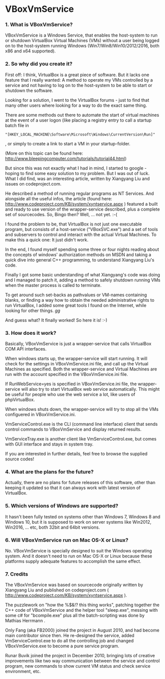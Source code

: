 # VBoxVmService

### 1. What is VBoxVmService?

VBoxVmService is a Windows Service, that enables the host-system to run or shutdown VirtualBox Virtual Machines (VMs) without a user being logged on to the host-system running Windows (Win7/Win8/Win10/2012/2016, both x86 and x64 supported).

### 2. So why did you create it?

First off: I think, VirtualBox is a great piece of software. But it lacks one feature that I really wanted: A method to operate my VMs controlled by a service and not having to log on to the host-system to be able to start or shutdown the software.

Looking for a solution, I went to the VirtualBox forums - just to find that many other users where looking for a way to do the exact same thing.

There are some methods out there to automate the start of virtual machines at the event of a user logon (like placing a registry entry to call a startup batch file in 

    "[HKEY_LOCAL_MACHINE\Software\Microsoft\Windows\CurrentVersion\Run]"

, or simply to create a link to start a VM in your startup-folder.

(More on this topic can be found here: http://www.bleepingcomputer.com/tutorials/tutorial44.html)

But since this was not exactly what I had in mind, I started to google - hoping to find some easy solution to my problem. But I was out of luck. What I did find, was an interesting article, written by Xiangyang Liu and issues on codeproject.com. 

He described a method of running regular programs as NT Services. And alongside all the useful infos, the article (found here: http://www.codeproject.com/KB/system/xyntservice.aspx ) featured a built and ready to use version of the wrapper-service described, plus a complete set of sourcecodes. So, Bingo then?  Well, ... not yet. :-( 

I found the problem to be, that VirtualBox is not just one executable program, but consists of a host-service ("VBoxSVC.exe") and a set of tools and subservers to control and interact with the actual Virtual Machines. To make this a quick one: It just didn't work.

In the end, I found myself spending some three or four nights reading about the concepts of windows' authorization methods on MSDN and taking a quick dive into general C++ programming, to understand Xiangyang Liu's code.

Finally I got some basic understanding of what Xiangyang's code was doing and I managed to patch it, adding a method to safely shutdown running VMs when the master process is called to terminate.
 
To get around such set-backs as pathvalues or VM-names containing blanks, or finding a way how to obtain the needed administrative rights to run VirtualBox, I added some great tools I found on the Internet, while looking for other things. *gg*

And guess what? It finally worked! So here it is! :-)


### 3. How does it work?

Basically, VBoxVmService is just a wrapper-service that calls VirtualBox COM API interfaces.

When windows starts up, the wrapper-service will start running. It will check for the settings in VBoxVmService.ini file, and call up the Virtual Machines as specified. Both the wrapper-service and Virtual Machines are run with the account specified in the VBoxVmService.ini file.

If RunWebService=yes is specified in VBoxVmService.ini file,  the wrapper-service will also try to start VirtualBox web service automatically. This might be useful for people who use the web service a lot, like users of phpVirtualBox.

When windows shuts down, the wrapper-service will try to stop all the VMs configuered in VBoxVmService.ini.

VmServiceControl.exe is the CLI (command line interface) client that sends control commands to VBoxVmService and display returned results.

VmServiceTray.exe is another client like VmServiceControl.exe, but comes with GUI interface and stays in system tray.

If you are interested in further details, feel free to browse the supplied source codes!


### 4. What are the plans for the future?

Actually, there are no plans for future releases of this software, other than keeping it updated so that it can always work with latest version of VirtualBox.


### 5. Which versions of Windows are supported?

It hasn't been fully tested on systems other than Windows 7, Windows 8 and Windows 10, but it is supposed to work on server systems like Win2012, Win2016, ... etc, both 32bit and 64bit versions.


### 6. Will VBoxVmService run on Mac OS-X or Linux?

No. VBoxVmService is specially designed to suit the Windows operating system. And it doesn't need to run on Mac OS-X or Linux because these platforms supply adequate features to accomplish the same effect.


### 7. Credits

The VBoxVmService was based on sourcecode originally written by Xiangyang Liu and published on codeproject.com ( http://www.codeproject.com/KB/system/xyntservice.aspx ).

The puzzlework on "how the %$&!? this thing works", patching together the C++ code of VBoxVmService and the helper tool "sleep.exe", messing with some c# for "bcompile.exe" plus all the batch-scripting was done by Mathias Herrmann .

Only Fang (aka FB2000) joined the project in August 2010, and had become main contributor since then. He re-designed the service, added VmServiceControl.exe to do all the controlling job and changed VBoxVmService.exe to become a pure service program.

Runar Buvik joined the project in December 2010, bringing lots of creative improvements like two way communication between the service and control program, new commands to show current VM status and check service environment, etc.

